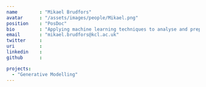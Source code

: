 ```yaml
---
name        : "Mikael Brudfors"
avatar      : "/assets/images/people/Mikael.png"
position    : "PosDoc"
bio         : "Applying machine learning techniques to analyse and preprocess medical images."
email       : "mikael.brudfors@kcl.ac.uk"
twitter     :
uri         :
linkedin    :
github      :

projects:
  - "Generative Modelling"
---
```

